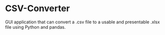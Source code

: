 # CSV-Converter
GUI application that can convert a .csv file to a usable and presentable .xlsx file using Python and pandas.
